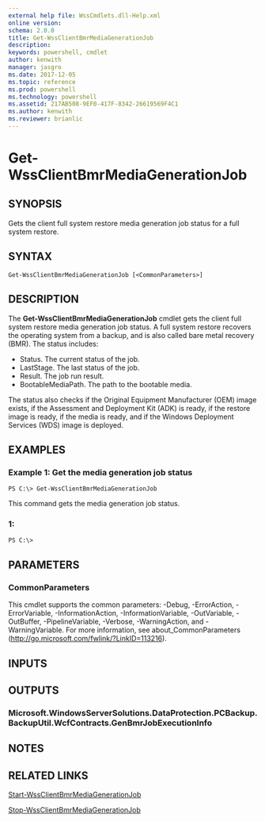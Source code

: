 ```yaml
---
external help file: WssCmdlets.dll-Help.xml
online version: 
schema: 2.0.0
title: Get-WssClientBmrMediaGenerationJob
description: 
keywords: powershell, cmdlet
author: kenwith
manager: jasgro
ms.date: 2017-12-05
ms.topic: reference
ms.prod: powershell
ms.technology: powershell
ms.assetid: 217AB508-9EF0-417F-8342-26619569F4C1
ms.author: kenwith
ms.reviewer: brianlic
---
```


# Get-WssClientBmrMediaGenerationJob

## SYNOPSIS
Gets the client full system restore media generation job status for a full system restore.

## SYNTAX

```
Get-WssClientBmrMediaGenerationJob [<CommonParameters>]
```

## DESCRIPTION
The **Get-WssClientBmrMediaGenerationJob** cmdlet gets the client full system restore media generation job status.
A full system restore recovers the operating system from a backup, and is also called bare metal recovery (BMR).
The status includes: 

- Status.
The current status of the job.
- LastStage.
The last status of the job.
- Result.
The job run result.
- BootableMediaPath.
The path to the bootable media.

The status also checks if the Original Equipment Manufacturer (OEM) image exists, if the Assessment and Deployment Kit (ADK) is ready, if the restore image is ready, if the media is ready, and if the Windows Deployment Services (WDS) image is deployed.

## EXAMPLES

### Example 1: Get the media generation job status
```
PS C:\> Get-WssClientBmrMediaGenerationJob
```

This command gets the media generation job status.

### 1:
```
PS C:\>
```

## PARAMETERS

### CommonParameters
This cmdlet supports the common parameters: -Debug, -ErrorAction, -ErrorVariable, -InformationAction, -InformationVariable, -OutVariable, -OutBuffer, -PipelineVariable, -Verbose, -WarningAction, and -WarningVariable. For more information, see about_CommonParameters (http://go.microsoft.com/fwlink/?LinkID=113216).

## INPUTS

## OUTPUTS

### Microsoft.WindowsServerSolutions.DataProtection.PCBackup.BackupUtil.WcfContracts.GenBmrJobExecutionInfo

## NOTES

## RELATED LINKS

[Start-WssClientBmrMediaGenerationJob](./Start-WssClientBmrMediaGenerationJob.md)

[Stop-WssClientBmrMediaGenerationJob](./Stop-WssClientBmrMediaGenerationJob.md)
